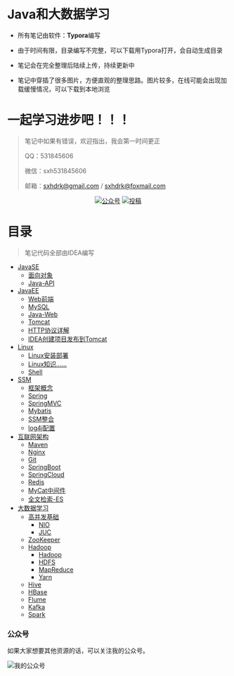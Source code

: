 # Java和大数据学习

- 所有笔记由软件：**Typora**编写

- 由于时间有限，目录编写不完整，可以下载用Typora打开，会自动生成目录

- 笔记会在完全整理后陆续上传，持续更新中

- 笔记中穿插了很多图片，方便直观的整理思路。图片较多，在线可能会出现加载缓慢情况，可以下载到本地浏览

 # 一起学习进步吧！！！

> 笔记中如果有错误，欢迎指出，我会第一时间更正
>
> QQ：531845606
>
> 微信：sxh531845606
>
> 邮箱：sxhdrk@gmail.com	/	sxhdrk@foxmail.com

<p align="center">
  <a href="#公众号"><img src="https://img.shields.io/badge/%E5%85%AC%E4%BC%97%E5%8F%B7-JavaGuide-lightgrey.svg" alt="公众号"></a>
  <a href="#投稿"><img src="https://img.shields.io/badge/support-投稿-critical.svg" alt="投稿"></a>
</p>

# 目录

> 笔记代码全部由IDEA编写

- [JavaSE](JavaSE)
  - [面向对象](JavaSE/面向对象笔记)
  - [Java-API](JavaSE/API学习笔记)
- [JavaEE](JavaEE)
  - [Web前端](JavaEE/1、Web前端)
  - [MySQL](JavaEE/2、MySQL)
  - [Java-Web](JavaEE/3、Java部分)
  - [Tomcat](JavaEE/4、Tomcat)
  - [HTTP协议详解](JavaEE/HTTP协议详解.md)
  - [IDEA创建项目发布到Tomcat](JavaEE/IDEA创建Web项目并发布到Tomcat.md)
- [Linux](Linux)
  - [Linux安装部署](Linux/Linux安装部署)
  - [Linux知识......](Linux/Linux知识)
  - [Shell](Linux/Shell)
- [SSM](SSM)
  - [框架概念](SSM/框架概念.md)
  - [Spring](SSM/Spring)
  - [SpringMVC](SSM/SpringMVC)
  - [Mybatis](SSM/Mybatis)
  - [SSM整合](SSM/SSM整合)
  - [log4j配置](SSM/log4j配置文件.md)
- [互联网架构](互联网架构)
  - [Maven](互联网架构/1、Maven)
  - [Nginx](互联网架构/2、Nginx)
  - [Git](互联网架构/3、Git)
  - [SpringBoot](互联网架构/4、SpringBoot)
  - [SpringCloud](互联网架构/5、SpringCloud)
  - [Redis](互联网架构/7、Redis)
  - [MyCat中间件](互联网架构/8、mycat中间件)
  - [全文检索-ES](互联网架构/9、全文检索)
- [大数据学习](大数据学习)
  - [高并发基础](大数据学习/1、高并发基础)
    - [NIO](大数据学习/1、高并发基础/NIO)
    - [JUC](大数据学习/1、高并发基础/JUC)
  - [ZooKeeper](大数据学习/2、ZooKeeper)
  - [Hadoop](大数据学习/3、Hadoop)
    - [Hadoop](大数据学习/3、Hadoop/1、Hadoop)
    - [HDFS](大数据学习/3、Hadoop/2、HDFS)
    - [MapReduce](大数据学习/3、Hadoop/3、MapReduce)
    - [Yarn](大数据学习/3、Hadoop/4、Yarn)
  - [Hive](大数据学习/4、Hive)
  - [HBase](大数据学习/5、HBase)
  - [Flume](大数据学习/6、Flume)
  - [Kafka](大数据学习/7、Kafka)
  - [Spark](大数据学习/8、Spark)


### 公众号

如果大家想要其他资源的话，可以关注我的公众号。

![我的公众号](https://note.youdao.com/yws/api/personal/file/BD45D16A2CFC43388664374BD852D271?method=download&shareKey=89487d5446ed26785397fdbc9203d00e)
